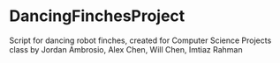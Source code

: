 # DancingFinchesProject
Script for dancing robot finches, created for Computer Science Projects class by Jordan Ambrosio, Alex Chen, Will Chen, Imtiaz Rahman

